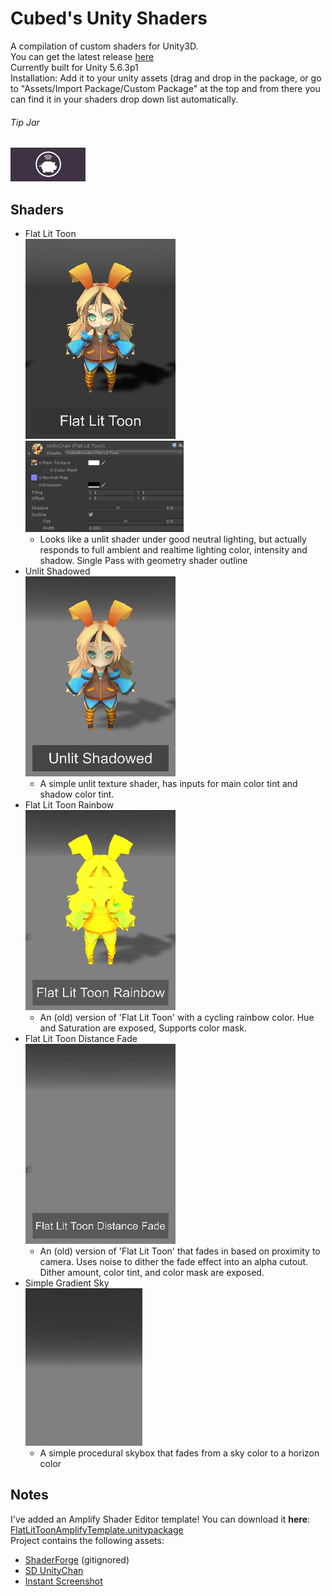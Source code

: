 Cubed's Unity Shaders
============

A compilation of custom shaders for Unity3D.  
You can get the latest release [here](https://github.com/cubedparadox/Cubeds-Unity-Shaders/releases)  
Currently built for Unity 5.6.3p1  
Installation: Add it to your unity assets (drag and drop in the package, or go to "Assets/Import Package/Custom Package" at the top and from there you can find it in your shaders drop down list automatically.  
###### Tip Jar
<a href="https://digitaltipjar.com/cubedparadox?_external=true"><img alt="Tip Jar" style="border-width: 0; background-color: grey;" src="Media/tipbutton.png" /></a>

## Shaders
* Flat Lit Toon  
![alt text](Media/Flat_Lit_Toon.png) ![alt text](Media/Flat_Lit_Toon__Inspector.png)
  * Looks like a unlit shader under good neutral lighting, but actually responds to full ambient and realtime lighting color, intensity and shadow. Single Pass with geometry shader outline
* Unlit Shadowed  
![alt text](Media/Unlit_Shadowed_thumb.png)
  * A simple unlit texture shader, has inputs for main color tint and shadow color tint.
* Flat Lit Toon Rainbow  
![alt text](Media/Flat_Lit_Toon_Rainbow.gif)
  * An (old) version of 'Flat Lit Toon' with a cycling rainbow color. Hue and Saturation are exposed, Supports color mask.
* Flat Lit Toon Distance Fade  
![alt text](Media/Flat_Lit_Toon_Distance_Fade.gif)
  * An (old) version of 'Flat Lit Toon' that fades in based on proximity to camera. Uses noise to dither the fade effect into an alpha cutout. Dither amount, color tint, and color mask are exposed.
* Simple Gradient Sky  
![alt text](Media/Simple_Gradient_Sky__thumb.png)
  * A simple procedural skybox that fades from a sky color to a horizon color

## Notes
I've added an Amplify Shader Editor template! You can download it **here**: [FlatLitToonAmplifyTemplate.unitypackage](https://github.com/cubedparadox/Cubeds-Unity-Shaders/raw/master/Packages/FlatLitToonAmplifyTemplate.unitypackage)  
Project contains the following assets:  
* <a href="http://acegikmo.com/shaderforge/">ShaderForge</a> (gitignored)
* <a href="http://unity-chan.com/">SD UnityChan</a>
* <a href="http://saadkhawaja.com/instant-hi-res-screenshot/">Instant Screenshot</a>



